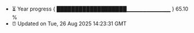- ⏳ Year progress { ███████████████████▁▁▁▁▁▁▁▁▁▁▁ } 65.10 %
- ⏰ Updated on Tue, 26 Aug 2025 14:23:31 GMT

